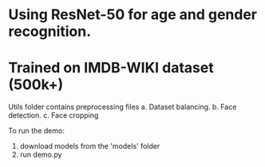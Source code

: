 # Using ResNet-50 for age and gender recognition.
# Trained on IMDB-WIKI dataset (500k+)

Utils folder contains preprocessing files
a. Dataset balancing.
b. Face detection.
c. Face cropping


To run the demo:

1. download models from the 'models' folder
2. run demo.py
